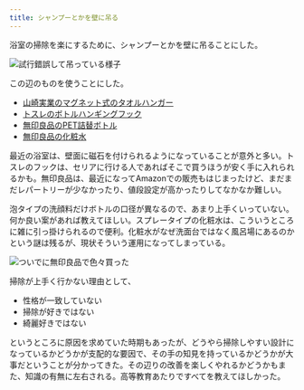```yaml
---
title: シャンプーとかを壁に吊る
---
```


浴室の掃除を楽にするために、シャンプーとかを壁に吊ることにした。

![](/images/2020-10-11-hanging-shampoo-main.jpg "試行錯誤して吊っている様子")

この辺のものを使うことにした。

- [山崎実業のマグネット式のタオルハンガー](https://www.amazon.co.jp/dp/B07MCBSGDJ)
- [トスレのボトルハンギングフック](https://www.amazon.co.jp/dp/B0872TWRT2)
- [無印良品のPET詰替ボトル](https://www.muji.com/jp/ja/store/cmdty/detail/4550002867928)
- [無印良品の化粧水](https://www.muji.com/jp/ja/store/cmdty/detail/4548076448341)

最近の浴室は、壁面に磁石を付けられるようになっていることが意外と多い。トスレのフックは、セリアに行ける人であればそこで買うほうが安く手に入れられるかも。無印良品は、最近になってAmazonでの販売もはじまったけど、まだまだレパートリーが少なかったり、値段設定が高かったりしてなかなか難しい。

泡タイプの洗顔料だけボトルの口径が異なるので、あまり上手くいっていない。何か良い案があれば教えてほしい。スプレータイプの化粧水は、こういうところに雑に引っ掛けられるので便利。化粧水がなぜ洗面台ではなく風呂場にあるのかという謎は残るが、現状そういう運用になってしまっている。

![](/images/2020-10-11-hanging-shampoo-items.jpg "ついでに無印良品で色々買った")

掃除が上手く行かない理由として、

- 性格が一致していない
- 掃除が好きではない
- 綺麗好きではない

というところに原因を求めていた時期もあったが、どうやら掃除しやすい設計になっているかどうかが支配的な要因で、その手の知見を持っているかどうかが大事だということが分かってきた。その辺りの改善を楽しくやれるかどうかもまた、知識の有無に左右される。高等教育あたりですべてを教えてほしかった。
